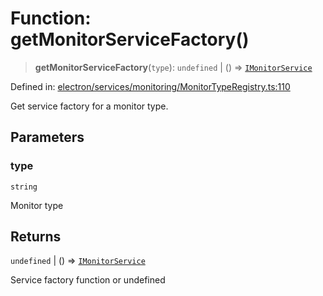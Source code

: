 # Function: getMonitorServiceFactory()

> **getMonitorServiceFactory**(`type`): `undefined` \| () => [`IMonitorService`](../../types/interfaces/IMonitorService.md)

Defined in: [electron/services/monitoring/MonitorTypeRegistry.ts:110](https://github.com/Nick2bad4u/Uptime-Watcher/blob/dca5483e793478722cd3e6e125cafcec5fc771f0/electron/services/monitoring/MonitorTypeRegistry.ts#L110)

Get service factory for a monitor type.

## Parameters

### type

`string`

Monitor type

## Returns

`undefined` \| () => [`IMonitorService`](../../types/interfaces/IMonitorService.md)

Service factory function or undefined

